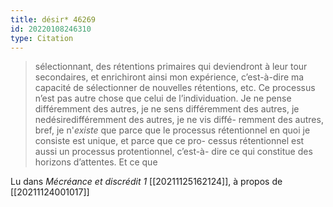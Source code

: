 ```yaml
---
title: désir* 46269
id: 20220108246310
type: Citation
---
```


> sélectionnant, des rétentions primaires qui deviendront à leur tour secondaires, et enrichiront ainsi mon expérience, c’est-à-dire ma capacité de sélectionner de nouvelles rétentions, etc. Ce processus n’est pas autre chose que celui de l’individuation. Je ne pense différemment des autres, je ne sens différemment des autres, je nedésiredifféremment des autres, je ne vis diffé- remment des autres, bref, je n'*existe* que parce que le processus rétentionnel en quoi je consiste est unique, et parce que ce pro- cessus rétentionnel est aussi un processus protentionnel, c’est-à- dire ce qui constitue des horizons d’attentes. Et ce que

Lu dans *Mécréance et discrédit 1* [[20211125162124]], à propos de [[20211124001017]]